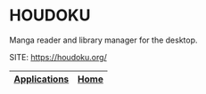 # HOUDOKU

 Manga reader and library manager for the desktop.

 SITE: https://houdoku.org/

 | [Applications](https://portable-linux-apps.github.io/apps.html) | [Home](https://portable-linux-apps.github.io)
 | --- | --- |
